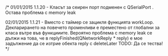 /*
01/01/2015
  1.1.20 - Класът за сеирен порт подменен с QSerialPort . Остава проблема с memory leak

02/01/2015
  1.1.21 - Вместо с таймер се зацикля функцията workLoop. Декларирането на повечето променливи е преместено
        от глобални за класа вътре във функцииите. Вероятно проблема с memory leak се дължи на това, че
        в replyFinished(QNetworkReply * reply) е мое задължение да се изтрие обекта reply с deleteLater
        TODO: Да се тества!
  */
